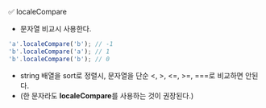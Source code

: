 ✅ localeCompare
* 문자열 비교시 사용한다.
```javascript
'a'.localeCompare('b'); // -1
'b'.localeCompare('a'); // 1
'b'.localeCompare('b'); // 0
```
* string 배열을 sort로 정렬시, 문자열을 단순 <, >, <=, >=, ===로 비교하면 안된다.
* (한 문자라도 <b>localeCompare</b>를 사용하는 것이 권장된다.)
